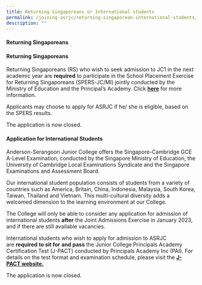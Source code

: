```yaml
---
title: Returning Singaporeans or International students
permalink: /joining-asrjc/returning-singaporean-international-students/
description: ""
---
```

#### Returning Singaporeans

#### Returning Singaporeans

Returning Singaporeans (RS) who wish to seek admission to JC1 in the next academic year are **required** to participate in the School Placement Exercise for Returning Singaporeans (SPERS-JC/MI) jointly conducted by the Ministry of Education and the Principal’s Academy. Click **[here](https://www.moe.gov.sg/returning-singaporeans/post-secondary/spers)** for more information.

Applicants may choose to apply for ASRJC if he/ she is eligible, based on the SPERS results.

The application is now closed.

#### **Application for International Students**

Anderson-Serangoon Junior College offers the Singapore-Cambridge GCE A-Level Examination, conducted by the Singapore Ministry of Education, the University of Cambridge Local Examinations Syndicate and the Singapore Examinations and Assessment Board.

Our international student population consists of students from a variety of countries such as America, Britain, China, Indonesia, Malaysia, South Korea, Taiwan, Thailand and Vietnam. This multi-cultural diversity adds a welcomed dimension to the learning environment at our College.

The College will only be able to consider any application for admission of international students **after** the Joint Admissions Exercise in January 2023, and if there are still available vacancies.

International students who wish to apply for admission to ASRJC are **required** **to sit for** **and pass** the Junior College Principals Academy Certification Test (J-PACT) conducted by Principals Academy Inc (PAI). For details on the test format and examination schedule, please visit the **[J-PACT website.](https://pact.sg/index.php?option=com_content&view=section&id=7&Itemid=74)**

The application is now closed.